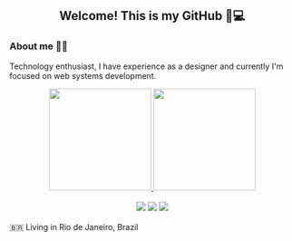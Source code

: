     
<div align="center">
        
## Welcome! This is my GitHub 🚀💻 
        
</div>

<div style="display: inline_block">
        
### About me   👨‍💻   
Technology enthusiast, I have experience as a designer and currently I'm focused on web systems development.   
        
  <div align="center">
  
<a href="https://github.com/anuraghazra/github-readme-stats">
<img height="180em" src="https://github-readme-stats.vercel.app/api?username=edersonpaixao21&show_icons=true&theme=merko&include_all_commits=true&count_private=true"/>
<img height="180em" src="https://github-readme-stats.vercel.app/api/top-langs/?username=edersonpaixao21&layout=compact&langs_count=7&theme=merko"/>
</a>
<br/><br/>  

<div>
       <a href="https://www.linkedin.com/in/ederson-paix%C3%A3o-a14051242/" target="_blank"><img src="https://img.shields.io/badge/-LinkedIn-%230077B5?style=for-the-badge&logo=linkedin&logoColor=white" target="_blank"></a> 
       <a href = "mailto:ederson.cpds@gmail.com"><img src="https://img.shields.io/badge/-Gmail-%23333?style=for-the-badge&logo=gmail&logoColor=white" target="_blank"></a>
       <a href = "https://api.whatsapp.com/send?phone=21997709904&text=sua%20mensagem"><img src="https://img.shields.io/badge/WhatsApp-25D366?style=for-the-badge&logo=whatsapp&logoColor=white" target="_blank"></a>
     
            
</div>
</div>
</div>
<br />
🇧🇷 Living in Rio de Janeiro, Brazil 
